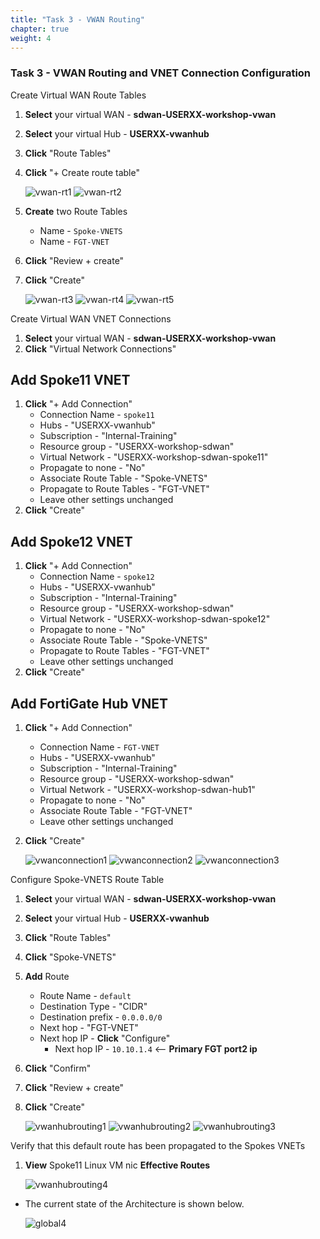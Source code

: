 ```yaml
---
title: "Task 3 - VWAN Routing"
chapter: true
weight: 4
---
```


### Task 3 - VWAN Routing and VNET Connection Configuration

Create Virtual WAN Route Tables

1. **Select** your virtual WAN - **sdwan-USERXX-workshop-vwan**
1. **Select** your virtual Hub - **USERXX-vwanhub**
1. **Click** "Route Tables"
1. **Click** "+ Create route table"

    ![vwan-rt1](https://raw.githubusercontent.com/FortinetSecDevOps/technical-recipe-azure-sdwan/main/images/vwan-rt-01.jpg)
    ![vwan-rt2](https://raw.githubusercontent.com/FortinetSecDevOps/technical-recipe-azure-sdwan/main/images/vwan-rt-02.jpg)

1. **Create** two Route Tables
    * Name - `Spoke-VNETS`
    * Name - `FGT-VNET`
1. **Click** "Review + create"
1. **Click** "Create"

    ![vwan-rt3](https://raw.githubusercontent.com/FortinetSecDevOps/technical-recipe-azure-sdwan/main/images/vwan-rt-03.jpg)
    ![vwan-rt4](https://raw.githubusercontent.com/FortinetSecDevOps/technical-recipe-azure-sdwan/main/images/vwan-rt-04.jpg)
    ![vwan-rt5](https://raw.githubusercontent.com/FortinetSecDevOps/technical-recipe-azure-sdwan/main/images/vwan-rt-05.jpg)

Create Virtual WAN  VNET Connections

1. **Select** your virtual WAN - **sdwan-USERXX-workshop-vwan**
1. **Click** "Virtual Network Connections"

## Add Spoke11 VNET

1. **Click** "+ Add Connection"
    * Connection Name - `spoke11`
    * Hubs - "USERXX-vwanhub"
    * Subscription - "Internal-Training"
    * Resource group - "USERXX-workshop-sdwan"
    * Virtual Network - "USERXX-workshop-sdwan-spoke11"
    * Propagate to none - "No"
    * Associate Route Table - "Spoke-VNETS"
    * Propagate to Route Tables - "FGT-VNET"
    * Leave other settings unchanged
1. **Click** "Create"

## Add Spoke12 VNET

1. **Click** "+ Add Connection"
    * Connection Name - `spoke12`
    * Hubs - "USERXX-vwanhub"
    * Subscription - "Internal-Training"
    * Resource group - "USERXX-workshop-sdwan"
    * Virtual Network - "USERXX-workshop-sdwan-spoke12"
    * Propagate to none - "No"
    * Associate Route Table - "Spoke-VNETS"
    * Propagate to Route Tables - "FGT-VNET"
    * Leave other settings unchanged
1. **Click** "Create"

## Add FortiGate Hub VNET

1. **Click** "+ Add Connection"
    * Connection Name - `FGT-VNET`
    * Hubs - "USERXX-vwanhub"
    * Subscription - "Internal-Training"
    * Resource group - "USERXX-workshop-sdwan"
    * Virtual Network - "USERXX-workshop-sdwan-hub1"
    * Propagate to none - "No"
    * Associate Route Table - "FGT-VNET"
    * Leave other settings unchanged
1. **Click** "Create"

    ![vwanconnection1](https://raw.githubusercontent.com/FortinetSecDevOps/technical-recipe-azure-sdwan/main/images/vnetconnection-01.jpg)
    ![vwanconnection2](https://raw.githubusercontent.com/FortinetSecDevOps/technical-recipe-azure-sdwan/main/images/vnetconnection-02.jpg)
    ![vwanconnection3](https://raw.githubusercontent.com/FortinetSecDevOps/technical-recipe-azure-sdwan/main/images/vnetconnection-03.jpg)

Configure Spoke-VNETS Route Table

1. **Select** your virtual WAN - **sdwan-USERXX-workshop-vwan**
1. **Select** your virtual Hub - **USERXX-vwanhub**
1. **Click** "Route Tables"
1. **Click** "Spoke-VNETS"
1. **Add** Route
    * Route Name - `default`
    * Destination Type - "CIDR"
    * Destination prefix - `0.0.0.0/0`
    * Next hop - "FGT-VNET"
    * Next hop IP - **Click** "Configure"
        * Next hop IP - `10.10.1.4` <-- **Primary FGT port2 ip**
1. **Click** "Confirm"
1. **Click** "Review + create"
1. **Click** "Create"

      ![vwanhubrouting1](https://raw.githubusercontent.com/FortinetSecDevOps/technical-recipe-azure-sdwan/main/images/vwanhubrouting-01.jpg)
      ![vwanhubrouting2](https://raw.githubusercontent.com/FortinetSecDevOps/technical-recipe-azure-sdwan/main/images/vwanhubrouting-02.jpg)
      ![vwanhubrouting3](https://raw.githubusercontent.com/FortinetSecDevOps/technical-recipe-azure-sdwan/main/images/vwanhubrouting-03.jpg)

Verify that this default route has been propagated to the Spokes VNETs

1. **View** Spoke11 Linux VM nic **Effective Routes**

      ![vwanhubrouting4](https://raw.githubusercontent.com/FortinetSecDevOps/technical-recipe-azure-sdwan/main/images/vwanhubrouting-04.jpg)

* The current state of the Architecture is shown below.

    ![global4](images/sdwan_architecture_04.jpg)  
